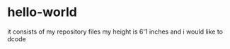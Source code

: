 # hello-world
it consists of  my repository files
my height is 6'1 inches 
and i would like to dcode
